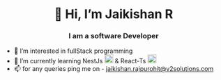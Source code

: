 <h1 align="center"> 👋 Hi, I’m Jaikishan R</h1>
<h3 align="center"> I am a software Developer </h3>

- 👀 I’m interested in fullStack programming
- 🌱 I’m currently learning NestJs <a href="http://nestjs.com/" target="blank"><img src="https://nestjs.com/img/logo-small.svg" width="20" alt="Nest Logo" /></a> & React-Ts <a href="https://react.dev/" target="blank"><img src="https://cdn.cdnlogo.com/logos/r/85/react.svg" width="20" alt="React Logo" /></a>
- 📫 for any queries ping me on - jaikishan.rajpurohit@v2solutions.com


